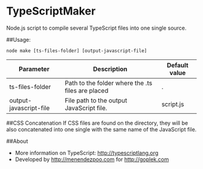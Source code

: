 # TypeScriptMaker
Node.js script to compile several TypeScript files into one single source.

##Usage:
```
node make [ts-files-folder] [output-javascript-file]
```

| Parameter              | Description                                       | Default value |
-------------------------|---------------------------------------------------|---------------|
| ts-files-folder        | Path to the folder where the .ts files are placed | .             |
| output-javascript-file | File path to the output JavaScript file.          | script.js     |

##CSS Concatenation
If CSS files are found on the directory, they will be also concatenated into one single
with the same name of the JavaScript file.

##About
- More information on TypeScript: http://typescriptlang.org
- Developed by http://menendezpoo.com for http://goplek.com
